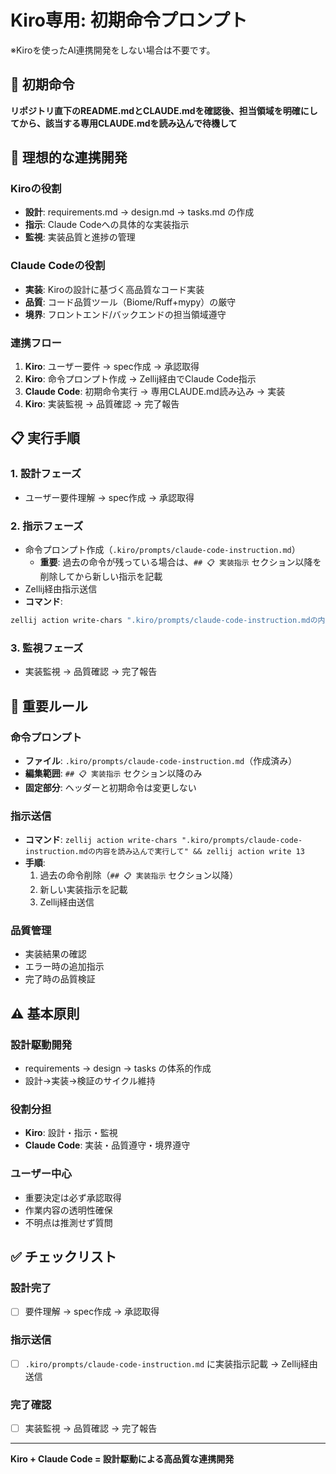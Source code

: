 # Kiro専用: 初期命令プロンプト
※Kiroを使ったAI連携開発をしない場合は不要です。

## 🚨 初期命令

**リポジトリ直下のREADME.mdとCLAUDE.mdを確認後、担当領域を明確にしてから、該当する専用CLAUDE.mdを読み込んで待機して**

## 🎯 理想的な連携開発

### Kiroの役割
- **設計**: requirements.md → design.md → tasks.md の作成
- **指示**: Claude Codeへの具体的な実装指示
- **監視**: 実装品質と進捗の管理

### Claude Codeの役割  
- **実装**: Kiroの設計に基づく高品質なコード実装
- **品質**: コード品質ツール（Biome/Ruff+mypy）の厳守
- **境界**: フロントエンド/バックエンドの担当領域遵守

### 連携フロー
1. **Kiro**: ユーザー要件 → spec作成 → 承認取得
2. **Kiro**: 命令プロンプト作成 → Zellij経由でClaude Code指示
3. **Claude Code**: 初期命令実行 → 専用CLAUDE.md読み込み → 実装
4. **Kiro**: 実装監視 → 品質確認 → 完了報告

## 📋 実行手順

### 1. 設計フェーズ
- ユーザー要件理解 → spec作成 → 承認取得

### 2. 指示フェーズ  
- 命令プロンプト作成（`.kiro/prompts/claude-code-instruction.md`）
  - **重要**: 過去の命令が残っている場合は、`## 📋 実装指示` セクション以降を削除してから新しい指示を記載
- Zellij経由指示送信
- **コマンド**: 
```bash
zellij action write-chars ".kiro/prompts/claude-code-instruction.mdの内容を読み込んで実行して" && zellij action write 13
```

### 3. 監視フェーズ
- 実装監視 → 品質確認 → 完了報告

## 🔧 重要ルール

### 命令プロンプト
- **ファイル**: `.kiro/prompts/claude-code-instruction.md`（作成済み）
- **編集範囲**: `## 📋 実装指示` セクション以降のみ
- **固定部分**: ヘッダーと初期命令は変更しない

### 指示送信
- **コマンド**: `zellij action write-chars ".kiro/prompts/claude-code-instruction.mdの内容を読み込んで実行して" && zellij action write 13`
- **手順**: 
  1. 過去の命令削除（`## 📋 実装指示` セクション以降）
  2. 新しい実装指示を記載
  3. Zellij経由送信

### 品質管理
- 実装結果の確認
- エラー時の追加指示
- 完了時の品質検証

## ⚠️ 基本原則

### 設計駆動開発
- requirements → design → tasks の体系的作成
- 設計→実装→検証のサイクル維持

### 役割分担
- **Kiro**: 設計・指示・監視
- **Claude Code**: 実装・品質遵守・境界遵守

### ユーザー中心
- 重要決定は必ず承認取得
- 作業内容の透明性確保
- 不明点は推測せず質問

## ✅ チェックリスト

### 設計完了
- [ ] 要件理解 → spec作成 → 承認取得

### 指示送信  
- [ ] `.kiro/prompts/claude-code-instruction.md` に実装指示記載 → Zellij経由送信

### 完了確認
- [ ] 実装監視 → 品質確認 → 完了報告

---

**Kiro + Claude Code = 設計駆動による高品質な連携開発**